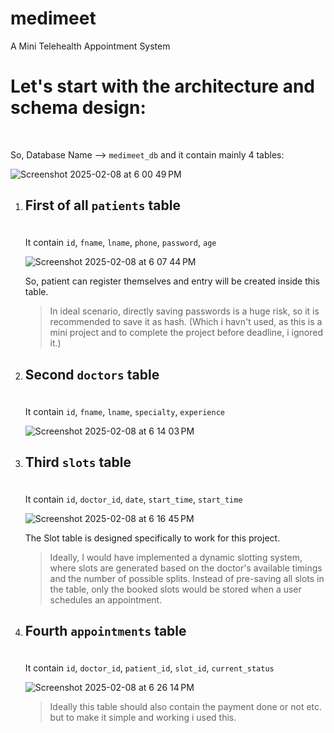 # medimeet
A Mini Telehealth Appointment System

<h1>Let's start with the architecture and schema design:</h1><br/>

So, Database Name --> `medimeet_db` and it contain mainly 4 tables:<br />

![Screenshot 2025-02-08 at 6 00 49 PM](https://github.com/user-attachments/assets/840c6ee6-6bb9-48fb-8c9b-a3ecf6a3b3c7)

<ol><li><h2>
  
First of all `patients` table</h2></li><br/>
It contain ```id```, ```fname```, ```lname```, ```phone```, ```password```, ```age```<br/>
  
![Screenshot 2025-02-08 at 6 07 44 PM](https://github.com/user-attachments/assets/b36e793f-1a04-4abb-9924-e711105992ac)

So, patient can register themselves and entry will be created inside this table.<br/>
> In ideal scenario, directly saving passwords is a huge risk, so it is recommended to save it as hash. (Which i havn't used, as this is a mini project and to complete the project before deadline, i ignored it.)<br/>

<li><h2>
  
Second ```doctors``` table</h2></li><br/>
It contain ```id```, ```fname```, ```lname```, ```specialty```, ```experience```<br/>

![Screenshot 2025-02-08 at 6 14 03 PM](https://github.com/user-attachments/assets/ade1a616-d088-4007-8b89-0984f7faa29e)

<li><h2>
  
Third ```slots``` table</h2></li><br/>
It contain ```id```, ```doctor_id```, ```date```, ```start_time```, ```start_time```<br/>

![Screenshot 2025-02-08 at 6 16 45 PM](https://github.com/user-attachments/assets/72c01275-f246-4210-a54e-36b617d60e1e)

The Slot table is designed specifically to work for this project.
> Ideally, I would have implemented a dynamic slotting system, where slots are generated based on the doctor's available timings and the number of possible splits. Instead of pre-saving all slots in the table, only the booked slots would be stored when a user schedules an appointment.

<li><h2>
  
Fourth ```appointments``` table</h2></li><br/>
It contain ```id```, ```doctor_id```, ```patient_id```, ```slot_id```, ```current_status```<br/>

![Screenshot 2025-02-08 at 6 26 14 PM](https://github.com/user-attachments/assets/0ae18c37-5001-4470-88d8-3a8999363c6c)

>Ideally this table should also contain the payment done or not etc. but to make it simple and working i used this.
</ol>


